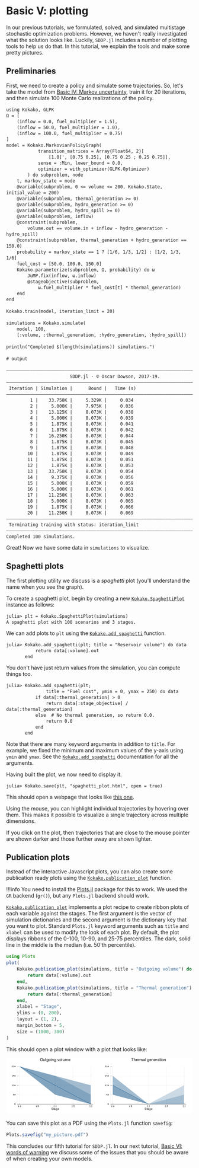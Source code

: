 # Basic V: plotting

In our previous tutorials, we formulated, solved, and simulated multistage
stochastic optimization problems. However, we haven't really investigated what
the solution looks like. Luckily, `SDDP.jl` includes a number of plotting
tools to help us do that. In this tutorial, we explain the tools and make some
pretty pictures.

## Preliminaries

First, we need to create a policy and simulate some trajectories. So, let's take
the model from  [Basic IV: Markov uncertainty](@ref), train it for 20
iterations, and then simulate 100 Monte Carlo realizations of the policy.

```jldoctest tutorial_five; filter=r"\|.+?\n"
using Kokako, GLPK
Ω = [
    (inflow = 0.0, fuel_multiplier = 1.5),
    (inflow = 50.0, fuel_multiplier = 1.0),
    (inflow = 100.0, fuel_multiplier = 0.75)
]
model = Kokako.MarkovianPolicyGraph(
            transition_matrices = Array{Float64, 2}[
                [1.0]', [0.75 0.25], [0.75 0.25 ; 0.25 0.75]],
            sense = :Min, lower_bound = 0.0,
            optimizer = with_optimizer(GLPK.Optimizer)
        ) do subproblem, node
    t, markov_state = node
    @variable(subproblem, 0 <= volume <= 200, Kokako.State, initial_value = 200)
    @variable(subproblem, thermal_generation >= 0)
    @variable(subproblem, hydro_generation >= 0)
    @variable(subproblem, hydro_spill >= 0)
    @variable(subproblem, inflow)
    @constraint(subproblem,
        volume.out == volume.in + inflow - hydro_generation - hydro_spill)
    @constraint(subproblem, thermal_generation + hydro_generation == 150.0)
    probability = markov_state == 1 ? [1/6, 1/3, 1/2] : [1/2, 1/3, 1/6]
    fuel_cost = [50.0, 100.0, 150.0]
    Kokako.parameterize(subproblem, Ω, probability) do ω
        JuMP.fix(inflow, ω.inflow)
        @stageobjective(subproblem,
            ω.fuel_multiplier * fuel_cost[t] * thermal_generation)
    end
end

Kokako.train(model, iteration_limit = 20)

simulations = Kokako.simulate(
    model, 100,
    [:volume, :thermal_generation, :hydro_generation, :hydro_spill])

println("Completed $(length(simulations)) simulations.")

# output

———————————————————————————————————————————————————————————————————————————————
                        SDDP.jl - © Oscar Dowson, 2017-19.
———————————————————————————————————————————————————————————————————————————————
 Iteration | Simulation |      Bound |   Time (s)
———————————————————————————————————————————————————————————————————————————————
         1 |    33.750K |     5.329K |     0.034
         2 |     5.000K |     7.975K |     0.036
         3 |    13.125K |     8.073K |     0.038
         4 |     5.000K |     8.073K |     0.039
         5 |     1.875K |     8.073K |     0.041
         6 |     1.875K |     8.073K |     0.042
         7 |    16.250K |     8.073K |     0.044
         8 |     1.875K |     8.073K |     0.045
         9 |     1.875K |     8.073K |     0.048
        10 |     1.875K |     8.073K |     0.049
        11 |     1.875K |     8.073K |     0.051
        12 |     1.875K |     8.073K |     0.053
        13 |    33.750K |     8.073K |     0.054
        14 |     9.375K |     8.073K |     0.056
        15 |     5.000K |     8.073K |     0.059
        16 |     5.000K |     8.073K |     0.061
        17 |    11.250K |     8.073K |     0.063
        18 |     5.000K |     8.073K |     0.065
        19 |     1.875K |     8.073K |     0.066
        20 |    11.250K |     8.073K |     0.069
———————————————————————————————————————————————————————————————————————————————
 Terminating training with status: iteration_limit
———————————————————————————————————————————————————————————————————————————————
Completed 100 simulations.
```

Great! Now we have some data in `simulations` to visualize.

## Spaghetti plots

The first plotting utility we discuss is a _spaghetti_ plot (you'll understand
the name when you see the graph).

To create a spaghetti plot, begin by creating a new
[`Kokako.SpaghettiPlot`](@ref) instance as follows:
```jldoctest tutorial_five
julia> plt = Kokako.SpaghettiPlot(simulations)
A spaghetti plot with 100 scenarios and 3 stages.
```

We can add plots to `plt` using the [`Kokako.add_spaghetti`](@ref)
function.

```jldoctest tutorial_five
julia> Kokako.add_spaghetti(plt; title = "Reservoir volume") do data
           return data[:volume].out
       end
```

You don't have just return values from the simulation, you can compute things
too.

```jldoctest tutorial_five
julia> Kokako.add_spaghetti(plt;
               title = "Fuel cost", ymin = 0, ymax = 250) do data
           if data[:thermal_generation] > 0
               return data[:stage_objective] / data[:thermal_generation]
           else  # No thermal generation, so return 0.0.
               return 0.0
           end
       end
```

Note that there are many keyword arguments in addition to `title`. For example,
we fixed the minimum and maximum values of the y-axis using `ymin` and `ymax`.
See the [`Kokako.add_spaghetti`](@ref) documentation for all the arguments.

Having built the plot, we now need to display it.

```jldoctest tutorial_five
julia> Kokako.save(plt, "spaghetti_plot.html", open = true)
```

This should open a webpage that looks like [this one](../assets/spaghetti_plot.html).

Using the mouse, you can highlight individual trajectories by hovering over
them. This makes it possible to visualize a single trajectory across multiple
dimensions.

If you click on the plot, then trajectories that are close to the mouse pointer
are shown darker and those further away are shown lighter.

## Publication plots

Instead of the interactive Javascript plots, you can also create some
publication ready plots using the [`Kokako.publication_plot`](@ref) function.

!!!info
    You need to install the [Plots.jl](https://github.com/JuliaPlots/Plots)
    package for this to work. We used the `GR` backend (`gr()`), but any
    `Plots.jl` backend should work.

[`Kokako.publication_plot`](@ref) implements a plot recipe to create ribbon
plots of each variable against the stages. The first argument is the vector of
simulation dictionaries and the second argument is the dictionary key that you
want to plot. Standard `Plots.jl` keyword arguments such as `title` and `xlabel`
can be used to modify the look of each plot. By default, the plot displays
ribbons of the 0-100, 10-90, and 25-75 percentiles. The dark, solid line in the
middle is the median (i.e. 50'th percentile).

```julia
using Plots
plot(
    Kokako.publication_plot(simulations, title = "Outgoing volume") do data
        return data[:volume].out
    end,
    Kokako.publication_plot(simulations, title = "Thermal generation") do data
        return data[:thermal_generation]
    end,
    xlabel = "Stage",
    ylims = (0, 200),
    layout = (1, 2),
    margin_bottom = 5,
    size = (1000, 300)
)
```

This should open a plot window with a plot that looks like:

![publication plot](../assets/publication_plot.png)

You can save this plot as a PDF using the `Plots.jl` function `savefig`:
```julia
Plots.savefig("my_picture.pdf")
```

This concludes our fifth tutorial for `SDDP.jl`. In our next tutorial,
[Basic VI: words of warning](@ref) we discuss some of the issues that you should
be aware of when creating your own models.
